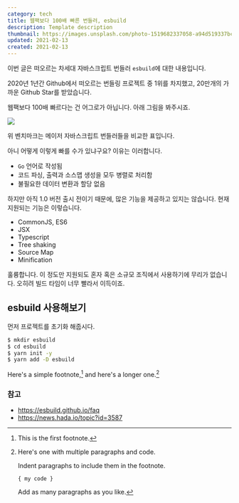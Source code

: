 ```yaml
---
category: tech
title: 웹팩보다 100배 빠른 번들러, esbuild
description: Template description
thumbnail: https://images.unsplash.com/photo-1519682337058-a94d519337bc?ixid=MXwxMjA3fDB8MHxwaG90by1wYWdlfHx8fGVufDB8fHw%3D&ixlib=rb-1.2.1&auto=format&fit=crop&w=1350&q=80
updated: 2021-02-13
created: 2021-02-13
---
```


이번 글은 떠오르는 차세대 자바스크립트 번들러 `esbuild`에 대한 내용입니다.

2020년 1년간 Github에서 떠오르는 번들링 프로젝트 중 1위를 차지했고, 20만개의 가까운 Github Star를 받았습니다.

웹팩보다 100배 빠르다는 건 어그로가 아닙니다. 아래 그림을 봐주시죠.

![](https://github.com/evanw/esbuild/raw/master/images/benchmark.svg)

위 벤치마크는 메이저 자바스크립트 번들러들을 비교한 표입니다.

아니 어떻게 이렇게 빠를 수가 있냐구요? 이유는 이러합니다.

- `Go` 언어로 작성됨
- 코드 파싱, 출력과 소스맵 생성을 모두 병렬로 처리함
- 불필요한 데이터 변환과 할당 없음

하지만 아직 1.0 버전 출시 전이기 때문에, 많은 기능을 제공하고 있지는 않습니다. 현재 지원되는 기능은 이렇습니다.

- CommonJS, ES6
- JSX
- Typescript
- Tree shaking
- Source Map
- Minification

<!--more-->
훌륭합니다. 이 정도만 지원되도 혼자 혹은 소규모 조직에서 사용하기에 무리가 없습니다. 오히려 빌드 타임이 너무 빨라서 이득이죠.

## esbuild 사용해보기

먼저 프로젝트를 초기화 해줍시다.

```bash
$ mkdir esbuild
$ cd esbuild
$ yarn init -y
$ yarn add -D esbuild
```

Here's a simple footnote,[^1] and here's a longer one.[^bignote]

[^1]: This is the first footnote.

[^bignote]: Here's one with multiple paragraphs and code.

    Indent paragraphs to include them in the footnote.

    `{ my code }`

    Add as many paragraphs as you like.

### 참고

- https://esbuild.github.io/faq
- https://news.hada.io/topic?id=3587